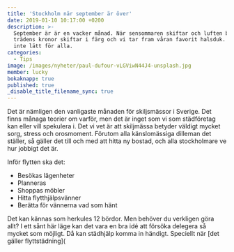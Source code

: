 ```yaml
---
title: 'Stockholm när september är över'
date: 2019-01-10 10:17:00 +0200
description: >-
  September är är en vacker månad. När sensommaren skiftar och luften blir krisp, 
  trädens kronor skiftar i färg och vi tar fram våran favorit halsduk. Men den är 
  inte lätt för alla. 
categories:
  - Tips
image: /images/nyheter/paul-dufour-vLGViwN44J4-unsplash.jpg
member: lucky
bokaknapp: true
published: true
_disable_title_filename_sync: true
---
```

Det är nämligen den vanligaste månaden för skiljsmässor i Sverige. Det finns månaga teorier om varför, men det är inget som vi som städföretag kan eller vill spekulera i. Det vi vet är att skiljmässa betyder väldigt mycket sorg, stress och orosmoment. Förutom alla känslomässiga dilleman det ställer, så gäller det till och med att hitta ny bostad, och alla stockholmare ve hur jobbigt det är. 

Inför flytten ska det: 
- Besökas lägenheter
- Planneras
- Shoppas möbler
- Hitta flytthjälpsvänner
- Berätta för vännerna vad som hänt

Det kan kännas som herkules 12 bördor. Men behöver du verkligen göra allt? I ett sånt här läge kan det vara en bra idé att försöka delegera så mycket som möjligt. Då kan städhjälp komma in händigt. Speciellt när [det gäller flyttstädning](

